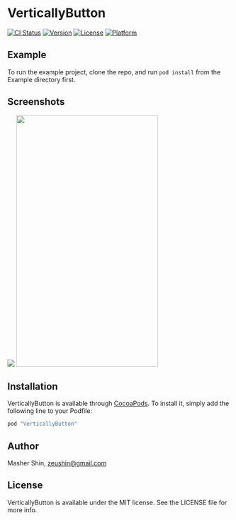 # VerticallyButton

[![CI Status](http://img.shields.io/travis/zeushin/VerticallyButton.svg?style=flat)](https://travis-ci.org/zeushin/VerticallyButton)
[![Version](https://img.shields.io/cocoapods/v/VerticallyButton.svg?style=flat)](http://cocoapods.org/pods/VerticallyButton)
[![License](https://img.shields.io/cocoapods/l/VerticallyButton.svg?style=flat)](http://cocoapods.org/pods/VerticallyButton)
[![Platform](https://img.shields.io/cocoapods/p/VerticallyButton.svg?style=flat)](http://cocoapods.org/pods/VerticallyButton)

## Example

To run the example project, clone the repo, and run `pod install` from the Example directory first.

## Screenshots

<img src="https://github.com/zeushin/VerticallyButton/blob/master/Screenshots/VerticallyButton.png">

<img src="https://github.com/zeushin/VerticallyButton/blob/master/Screenshots/VerticallyButton.gif" width="320" height="568">

## Installation

VerticallyButton is available through [CocoaPods](http://cocoapods.org). To install
it, simply add the following line to your Podfile:

```ruby
pod "VerticallyButton"
```

## Author

Masher Shin, zeushin@gmail.com

## License

VerticallyButton is available under the MIT license. See the LICENSE file for more info.
